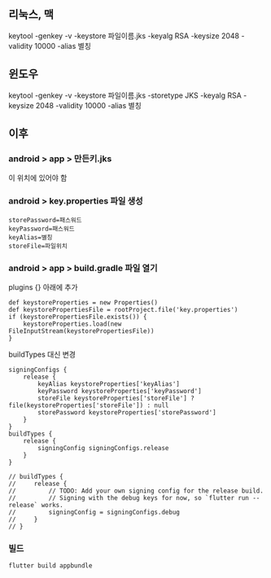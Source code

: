 ## 리눅스, 맥
keytool -genkey -v -keystore 파일이름.jks -keyalg RSA -keysize 2048 -validity 10000 -alias 별칭

## 윈도우
keytool -genkey -v -keystore 파일이름.jks -storetype JKS -keyalg RSA -keysize 2048 -validity 10000 -alias 별칭

## 이후
### android > app > 만든키.jks
이 위치에 있어야 함

### android > key.properties 파일 생성
```
storePassword=패스워드
keyPassword=패스워드
keyAlias=별칭
storeFile=파일위치
```
### android > app > build.gradle 파일 열기
plugins {} 아래에 추가
```
def keystoreProperties = new Properties()
def keystorePropertiesFile = rootProject.file('key.properties')
if (keystorePropertiesFile.exists()) {
    keystoreProperties.load(new FileInputStream(keystorePropertiesFile))
}
```
buildTypes 대신 변경
```
signingConfigs {
    release {
        keyAlias keystoreProperties['keyAlias']
        keyPassword keystoreProperties['keyPassword']
        storeFile keystoreProperties['storeFile'] ? file(keystoreProperties['storeFile']) : null
        storePassword keystoreProperties['storePassword']
    }
}
buildTypes {
    release {
        signingConfig signingConfigs.release
    }
}

// buildTypes {
//     release {
//         // TODO: Add your own signing config for the release build.
//         // Signing with the debug keys for now, so `flutter run --release` works.
//         signingConfig = signingConfigs.debug
//     }
// }
```
### 빌드
```
flutter build appbundle
```
